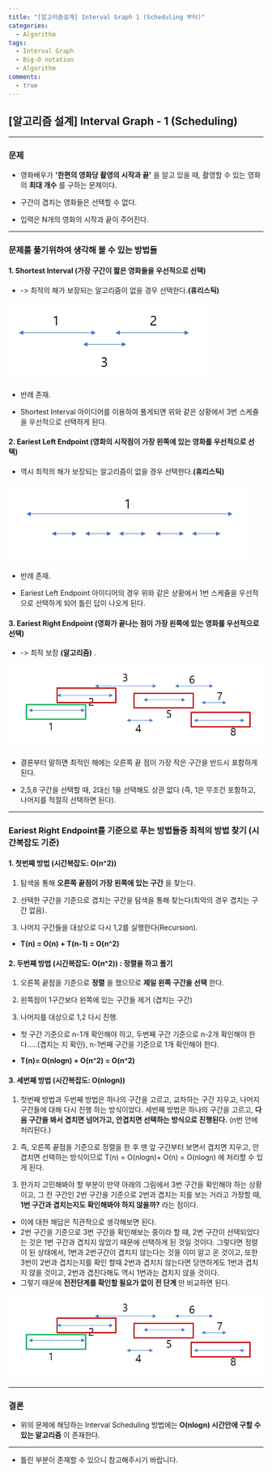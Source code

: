 ```yaml
---
title: "[알고리즘설계] Interval Graph 1 (Scheduling 부터)"
categories:
  - Algorithm
tags:
  - Interval Graph
  - Big-O notation
  - Algorithm
comments:
  - true
---
```


## [알고리즘 설계] Interval Graph - 1 (Scheduling)

---

### 문제

* 영화배우가 __'한편의 영화당 촬영의 시작과 끝'__ 을 알고 있을 때, 촬영할 수 있는 영화의 __최대 개수__ 를 구하는 문제이다.

* 구간이 겹치는 영화들은 선택할 수 없다.

* 입력은 N개의 영화의 시작과 끝이 주어진다.

---

### 문제를 풀기위하여 생각해 볼 수 있는 방법들

#### 1. __Shortest Interval__ (가장 구간이 짧은 영화들을 우선적으로 선택)

* -> 최적의 해가 보장되는 알고리즘이 없을 경우 선택한다.__(휴리스틱)__

![](/assets/img/Algorithm/Interval1.png)

* 반례 존재.

* Shortest Interval 아이디어를 이용하여 풀게되면 위와 같은 상황에서 3번 스케쥴을 우선적으로 선택하게 된다.

#### 2. __Eariest Left Endpoint__ (영화의 시작점이 가장 왼쪽에 있는 영화를 우선적으로 선택)

* 역시 최적의 해가 보장되는 알고리즘이 없을 경우 선택한다.__(휴리스틱)__

![](/assets/img/Algorithm/Interval2.png)

* 반례 존재.

* Eariest Left Endpoint 아이디어의 경우 위와 같은 상황에서 1번 스케쥴을 우선적으로 선택하게 되어 틀린 답이 나오게 된다.

#### 3. __Eariest Right Endpoint__ (영화가 끝나는 점이 가장 왼쪽에 있는 영화를 우선적으로 선택)

* -> 최적 보장 __(알고리즘)__ .

![](/assets/img/Algorithm/Interval3.png)

* 결론부터 말하면 최적인 해에는 오른쪽 끝 점이 가장 작은 구간을 반드시 포함하게 된다.

* 2,5,8 구간을 선택할 때, 2대신 1을 선택해도 상관 없다 (즉, 1은 무조건 포함하고, 나머지를 적절히 선택하면 된다).

---

### Eariest Right Endpoint를 기준으로 푸는 방법들중 최적의 방법 찾기 (시간복잡도 기준)

#### 1. 첫번째 방법 (시간복잡도: O(n^2))

1. 탐색을 통해 __오른쪽 끝점이 가장 왼쪽에 있는 구간__ 을 찾는다.

1. 선택한 구간을 기준으로 겹치는 구간을 탐색을 통해 찾는다(최악의 경우 겹치는 구간 없음).

1. 나머지 구간들을 대상으로 다시 1,2를 실행한다(Recursion).

* __T(n) = O(n) + T(n-1) = O(n^2)__

#### 2. 두번째 방법 (시간복잡도: O(n^2)) : 정렬을 하고 풀기

1. 오른쪽 끝점을 기준으로 __정렬__ 을 했으므로 __제일 왼쪽 구간을 선택__ 한다.

1. 왼쪽점이 1구간보다 왼쪽에 있는 구간들 제거 (겹치는 구간)

1. 나머지를 대상으로 1,2 다시 진행.

* 첫 구간 기준으로 n-1개 확인해야 하고, 두번째 구간 기준으로 n-2개 확인해야 한다.....(겹치는 지 확인), n-1번째 구간을 기준으로 1개 확인해야 한다.

* __T(n)= O(nlogn) + O(n^2) = O(n^2)__

#### 3. 세번째 방법 (시간복잡도: O(nlogn))

1. 첫번째 방법과 두번째 방법은 하나의 구간을 고르고, 교차하는 구간 지우고, 나머지 구간들에 대해 다시 진행 하는 방식이었다. 세번째 방법은 하나의 구간을 고르고, __다음 구간을 봐서 겹치면 넘어가고, 안겹치면 선택하는 방식으로 진행된다.__ (n번 안에 처리된다.)

1. 즉, 오른쪽 끝점을 기준으로 정렬을 한 후 맨 앞 구간부터 보면서 겹치면 지우고, 안겹치면 선택하는 방식이므로 T(n) = O(nlogn)+ O(n) = O(nlogn) 에 처리할 수 있게 된다.

1. 한가지 고민해봐야 할 부분이 만약 아래의 그림에서 3번 구간을 확인해야 하는 상황이고, 그 전 구간인 2번 구간을 기준으로 2번과 겹치는 지를 보는 거라고 가정할 때, __1번 구간과 겹치는지도 확인해봐야 하지 않을까?__ 라는 점이다.
- 이에 대한 해답은 직관적으로 생각해보면 된다.
- 2번 구간을 기준으로 3번 구간을 확인해보는 중이라 할 때, 2번 구간이 선택되었다는 것은 1번 구간과 겹치지 않았기 때문에 선택하게 된 것일 것이다. 그렇다면 정렬이 된 상태에서, 1번과 2번구간이 겹치지 않는다는 것을 이미 알고 온 것이고, 또한 3번이 2번과 겹치는지를 확인 할때 2번과 겹치지 않는다면 당연하게도 1번과 겹치지 않을 것이고, 2번과 겹친다해도 역시 1번과는 겹치지 않을 것이다.
- 그렇기 때문에 __전전단계를 확인할 필요가 없이 전 단계__ 만 비교하면 된다.

![](/assets/img/Algorithm/Interval3.png)

---

### 결론
* 위의 문제에 해당하는 Interval Scheduling 방법에는 __O(nlogn) 시간안에 구할 수 있는 알고리즘__ 이 존재한다.

---

* 틀린 부분이 존재할 수 있으니 참고해주시기 바랍니다.
